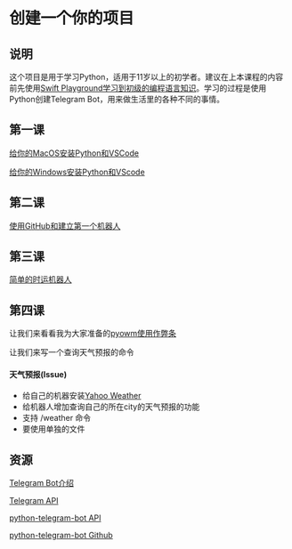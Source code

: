 # 创建一个你的项目

## 说明

这个项目是用于学习Python，适用于11岁以上的初学者。建议在上本课程的内容前先使用[Swift Playground学习到初级的编程语言知识](https://hdcola.github.io)。学习的过程是使用Python创建Telegram Bot，用来做生活里的各种不同的事情。

## 第一课 

[给你的MacOS安装Python和VSCode](https://github.com/HDCodePractice/MakePythonProject/blob/master/%E7%AC%AC%E4%B8%80%E8%AF%BE%20%E5%AE%89%E8%A3%85Python%E5%92%8CVSCode.md)

[给你的Windows安装Python和VScode](./第一课%20安装Python和VSCode%20(Windows).md)

## 第二课 

[使用GitHub和建立第一个机器人](https://github.com/HDCodePractice/MakePythonProject/blob/master/%E7%AC%AC%E4%BA%8C%E8%AF%BE%20%E4%BD%BF%E7%94%A8GitHub%E5%92%8C%E5%BB%BA%E7%AB%8B%E7%AC%AC%E4%B8%80%E4%B8%AA%E6%9C%BA%E5%99%A8%E4%BA%BA.md)

## 第三课

[简单的时运机器人](https://github.com/HDCodePractice/MakePythonProject/blob/master/%E7%AC%AC%E4%B8%89%E8%AF%BE%20%E7%AE%80%E5%8D%95%E7%9A%84%E6%97%B6%E8%BF%90%E6%9C%BA%E5%99%A8%E4%BA%BA.md)

## 第四课

让我们来看看我为大家准备的[pyowm使用作弊条](https://medium.com/@hdcola/pyowm%E4%BD%BF%E7%94%A8%E4%BD%9C%E5%BC%8A%E6%9D%A1-9c48b0f19ef5)

让我们来写一个查询天气预报的命令

#### 天气预报(Issue)

* 给自己的机器安装[Yahoo Weather](https://pypi.org/project/yahoo-weather/)
* 给机器人增加查询自己的所在city的天气预报的功能
* 支持 /weather 命令
* 要使用单独的文件

## 资源

[Telegram Bot介绍](https://core.telegram.org/bots)

[Telegram API](https://core.telegram.org/bots/api/#available-methods)

[python-telegram-bot API](https://python-telegram-bot.readthedocs.io/en/stable/)

[python-telegram-bot Github](https://github.com/python-telegram-bot/python-telegram-bot)
